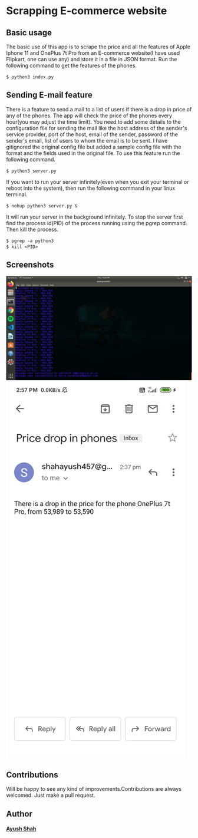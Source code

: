 # Scrapping E-commerce website

## Basic usage

The basic use of this app is to scrape the price and all the features of Apple Iphone 11
and OnePlus 7t Pro from an E-commerce website(I have used Flipkart, one can use any) and store it in a file in JSON format.
Run the following command to get the features of the phones.
```
$ python3 index.py
```

## Sending E-mail feature

There is a feature to send a mail to a list of users if there is a drop in price of any of the phones.
The app will check the price of the phones every hour(you may adjust the time limit). You need to add some
details to the configuration file for sending the mail like the host address of the sender's service provider,
port of the host, email of the sender, password of the sender's email, list of users to whom the email is to be 
sent. I have gitignored the original config file but added a sample config file with the format and the fields 
used in the original file.
To use this feature run the following command.
```
$ python3 server.py
```
If you want to run your server infinitely(even when you exit your terminal or reboot into the system),
then run the following command in your linux terminal.
```
$ nohup python3 server.py &
```
It will run your server in the background infinitely.
To stop the server first find the process id(PID) of the process running using the pgrep command.
Then kill the process.
```
$ pgrep -a python3
$ kill <PID>
```
## Screenshots

![Screenshot of the updates](./images/updates.png)
![Screenshot of the mail](./images/img.jpeg)

## Contributions

Will be happy to see any kind of improvements.Contributions are always welcomed. Just make a pull request.

## Author

#### [Ayush Shah](https://github.com/shahayush457)

